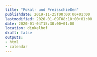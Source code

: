 ```yaml
---
title: "Pokal- und Preisschießen"
publishdate: 2019-11-25T00:00:00+01:00
lastmodified: 2020-01-09T08:10:00+01:00
date: 2020-01-04T15:30:00+01:00
location: dinkelhof
draft: false
outputs:
- html
- calendar
---
```

